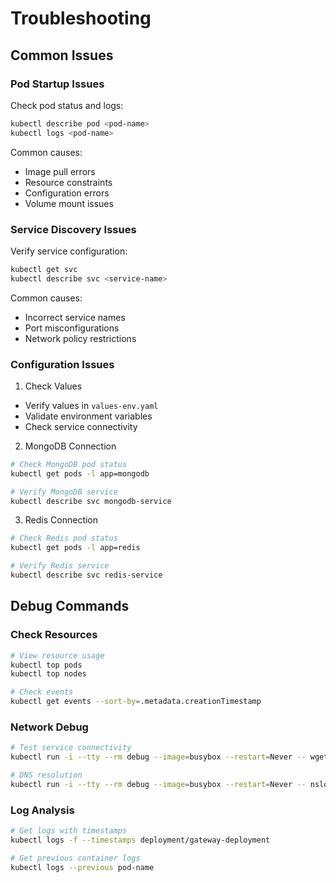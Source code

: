 # Troubleshooting

## Common Issues

### Pod Startup Issues

Check pod status and logs:
```bash
kubectl describe pod <pod-name>
kubectl logs <pod-name>
```

Common causes:
- Image pull errors
- Resource constraints
- Configuration errors
- Volume mount issues

### Service Discovery Issues

Verify service configuration:
```bash
kubectl get svc
kubectl describe svc <service-name>
```

Common causes:
- Incorrect service names
- Port misconfigurations
- Network policy restrictions

### Configuration Issues

1. Check Values
- Verify values in `values-env.yaml`
- Validate environment variables
- Check service connectivity

2. MongoDB Connection
```bash
# Check MongoDB pod status
kubectl get pods -l app=mongodb

# Verify MongoDB service
kubectl describe svc mongodb-service
```

3. Redis Connection
```bash
# Check Redis pod status
kubectl get pods -l app=redis

# Verify Redis service
kubectl describe svc redis-service
```

## Debug Commands

### Check Resources
```bash
# View resource usage
kubectl top pods
kubectl top nodes

# Check events
kubectl get events --sort-by=.metadata.creationTimestamp
```

### Network Debug
```bash
# Test service connectivity
kubectl run -i --tty --rm debug --image=busybox --restart=Never -- wget -O- http://service-name:port

# DNS resolution
kubectl run -i --tty --rm debug --image=busybox --restart=Never -- nslookup service-name
```

### Log Analysis
```bash
# Get logs with timestamps
kubectl logs -f --timestamps deployment/gateway-deployment

# Get previous container logs
kubectl logs --previous pod-name
```
